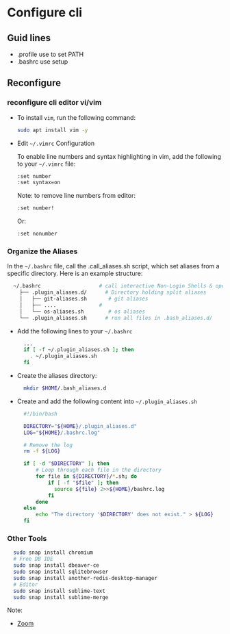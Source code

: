 # Configure cli

## Guid lines

- .profile use to set PATH
- .bashrc use setup 

## Reconfigure

### reconfigure cli editor vi/vim

  - To install `vim`, run the following command:
  
    ```bash
    sudo apt install vim -y
    ```

  - Edit `~/.vimrc` Configuration

    To enable line numbers and syntax highlighting in vim, add the following to your `~/.vimrc` file:

    ```bash
    :set number 
    :set syntax=on
    ```
      Note: to remove line numbers from editor:

      ```bash
      :set number!
      ```

      Or:

      ```bash
      :set nonumber
      ```
### Organize the Aliases

  In the `~/.bashrc` file, call the .call_aliases.sh script, which set aliases from a specific directory. Here is an example structure:

  ```bash
    ~/.bashrc                   # call interactive Non-Login Shells & open a terminal emulator like GNOME Terminal
      ├── .plugin_aliases.d/      # Directory holding split aliases 
      │   ├── git-aliases.sh       # git aliases
      │   ├── ....              # 
      │   └── os-aliases.sh        # os aliases
      └── .plugin_aliases.sh      # run all files in .bash_aliases.d/
  ```

  * Add the following lines to your `~/.bashrc`

      ```bash
        ...
        if [ -f ~/.plugin_aliases.sh ]; then
          . ~/.plugin_aliases.sh
        fi
      ```

  * Create the aliases directory:

      ```bash
        mkdir $HOME/.bash_aliases.d
      ```
  * Create and add the following content into `~/.plugin_aliases.sh`

      ```bash
        #!/bin/bash

        DIRECTORY="${HOME}/.plugin_aliases.d"
        LOG="${HOME}/.bashrc.log"

        # Remove the log
        rm -f ${LOG}

        if [ -d "$DIRECTORY" ]; then
            # Loop through each file in the directory	
            for file in ${DIRECTORY}/*.sh; do
                if [ -f "$file" ]; then
                  source ${file} 2>>${HOME}/bashrc.log
                fi
            done
        else
            echo "The directory '$DIRECTORY' does not exist." > ${LOG}
        fi
      ```
### Other Tools

  ```bash
    sudo snap install chromium
    # Free DB IDE
    sudo snap install dbeaver-ce
    sudo snap install sqlitebrowser
    sudo snap install another-redis-desktop-manager
    # Editor
    sudo snap install sublime-text
    sudo snap install sublime-merge
  ```

  Note:
  * [Zoom](https://support.zoom.com/hc/en/article?id=zm_kb&sysparm_article=KB0063458)
